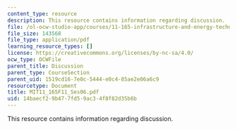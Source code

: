 ```yaml
---
content_type: resource
description: This resource contains information regarding discussion.
file: /ol-ocw-studio-app/courses/11-165-infrastructure-and-energy-technology-challenges-fall-2011/14baecf29b477fd59ac34f8f82d35b6b_MIT11_165F11_Ses06.pdf
file_size: 143568
file_type: application/pdf
learning_resource_types: []
license: https://creativecommons.org/licenses/by-nc-sa/4.0/
ocw_type: OCWFile
parent_title: Discussion
parent_type: CourseSection
parent_uid: 1519cd16-7e0c-5444-e0c4-85ae2e06a6c9
resourcetype: Document
title: MIT11_165F11_Ses06.pdf
uid: 14baecf2-9b47-7fd5-9ac3-4f8f82d35b6b
---
```

This resource contains information regarding discussion.